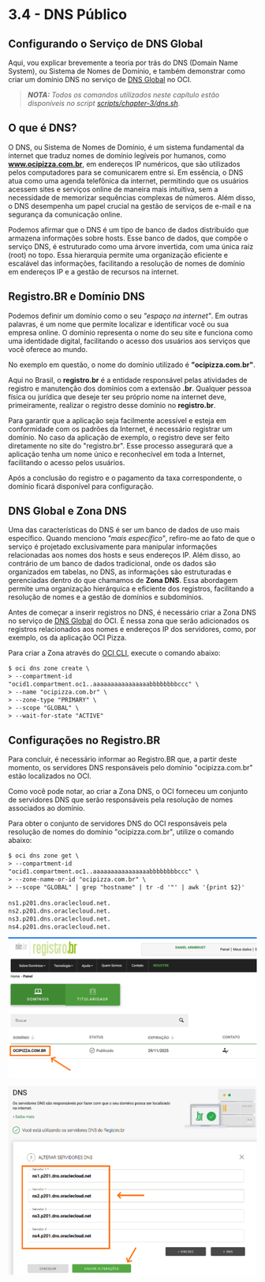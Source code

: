 # 3.4 - DNS Público

## Configurando o Serviço de DNS Global

Aqui, vou explicar brevemente a teoria por trás do DNS (Domain Name System), ou Sistema de Nomes de Domínio, e também demonstrar como criar um domínio DNS no serviço de [DNS Global](https://docs.oracle.com/en-us/iaas/Content/DNS/Concepts/gettingstarted.htm) no OCI.

>_**__NOTA:__** Todos os comandos utilizados neste capítulo estão disponíveis no script [scripts/chapter-3/dns.sh](../scripts/chapter-3/dns.sh)._

## O que é DNS?

O DNS, ou Sistema de Nomes de Domínio, é um sistema fundamental da internet que traduz nomes de domínio legíveis por humanos, como **www.ocipizza.com.br**, em endereços IP numéricos, que são utilizados pelos computadores para se comunicarem entre si. Em essência, o DNS atua como uma agenda telefônica da internet, permitindo que os usuários acessem sites e serviços online de maneira mais intuitiva, sem a necessidade de memorizar sequências complexas de números. Além disso, o DNS desempenha um papel crucial na gestão de serviços de e-mail e na segurança da comunicação online.

Podemos afirmar que o DNS é um tipo de banco de dados distribuído que armazena informações sobre hosts. Esse banco de dados, que compõe o serviço DNS, é estruturado como uma árvore invertida, com uma única raiz (root) no topo. Essa hierarquia permite uma organização eficiente e escalável das informações, facilitando a resolução de nomes de domínio em endereços IP e a gestão de recursos na internet.

## Registro.BR e Domínio DNS

Podemos definir um domínio como o seu _"espaço na internet"_. Em outras palavras, é um nome que permite localizar e identificar você ou sua empresa online. O domínio representa o nome do seu site e funciona como uma identidade digital, facilitando o acesso dos usuários aos serviços que você oferece ao mundo.

No exemplo em questão, o nome do domínio utilizado é **"ocipizza.com.br"**.

Aqui no Brasil, o **registro.br** é a entidade responsável pelas atividades de registro e manutenção dos domínios com a extensão **.br**. Qualquer pessoa física ou jurídica que deseje ter seu próprio nome na internet deve, primeiramente, realizar o registro desse domínio no **registro.br**.

Para garantir que a aplicação seja facilmente acessível e esteja em conformidade com os padrões da Internet, é necessário registrar um domínio. No caso da aplicação de exemplo, o registro deve ser feito diretamente no site do "registro.br". Esse processo assegurará que a aplicação tenha um nome único e reconhecível em toda a Internet, facilitando o acesso pelos usuários.

Após a conclusão do registro e o pagamento da taxa correspondente, o domínio ficará disponível para configuração. 

## DNS Global e Zona DNS

Uma das características do DNS é ser um banco de dados de uso mais específico. Quando menciono _"mais específico"_, refiro-me ao fato de que o serviço é projetado exclusivamente para manipular informações relacionadas aos nomes dos hosts e seus endereços IP. Além disso, ao contrário de um banco de dados tradicional, onde os dados são organizados em tabelas, no DNS, as informações são estruturadas e gerenciadas dentro do que chamamos de **Zona DNS**. Essa abordagem permite uma organização hierárquica e eficiente dos registros, facilitando a resolução de nomes e a gestão de domínios e subdomínios.

Antes de começar a inserir registros no DNS, é necessário criar a Zona DNS no serviço de [DNS Global](https://docs.oracle.com/en-us/iaas/Content/DNS/Concepts/gettingstarted.htm) do OCI. É nessa zona que serão adicionados os registros relacionados aos nomes e endereços IP dos servidores, como, por exemplo, os da aplicação OCI Pizza. 

Para criar a Zona através do [OCI CLI](https://docs.oracle.com/en-us/iaas/tools/oci-cli/3.50.2/oci_cli_docs/cmdref/dns/zone/create.html), execute o comando abaixo:

```
$ oci dns zone create \
> --compartment-id "ocid1.compartment.oc1..aaaaaaaaaaaaaaaabbbbbbbbccc" \
> --name "ocipizza.com.br" \
> --zone-type "PRIMARY" \
> --scope "GLOBAL" \
> --wait-for-state "ACTIVE"
```

## Configurações no Registro.BR

Para concluir, é necessário informar ao Registro.BR que, a partir deste momento, os servidores DNS responsáveis pelo domínio "ocipizza.com.br" estão localizados no OCI.

Como você pode notar, ao criar a Zona DNS, o OCI forneceu um conjunto de servidores DNS que serão responsáveis pela resolução de nomes associados ao domínio. 

Para obter o conjunto de servidores DNS do OCI responsáveis pela resolução de nomes do domínio "ocipizza.com.br", utilize o comando abaixo:

```
$ oci dns zone get \
> --compartment-id "ocid1.compartment.oc1..aaaaaaaaaaaaaaaabbbbbbbbccc" \
> --zone-name-or-id "ocipizza.com.br" \
> --scope "GLOBAL" | grep "hostname" | tr -d '"' | awk '{print $2}'

ns1.p201.dns.oraclecloud.net.
ns2.p201.dns.oraclecloud.net.
ns3.p201.dns.oraclecloud.net.
ns4.p201.dns.oraclecloud.net.
```

![alt_text](./img/registrobr-1.png "registro.br #1")

![alt_text](./img/registrobr-2.png "registro.br #2")